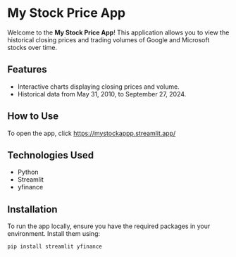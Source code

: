 

# My Stock Price App

Welcome to the **My Stock Price App**! This application allows you to view the historical closing prices and trading volumes of Google and Microsoft stocks over time.

## Features

- Interactive charts displaying closing prices and volume.
- Historical data from May 31, 2010, to September 27, 2024.

## How to Use

To open the app, click https://mystockappp.streamlit.app/

## Technologies Used

- Python
- Streamlit
- yfinance

## Installation

To run the app locally, ensure you have the required packages in your environment. Install them using:
```
pip install streamlit yfinance
```

